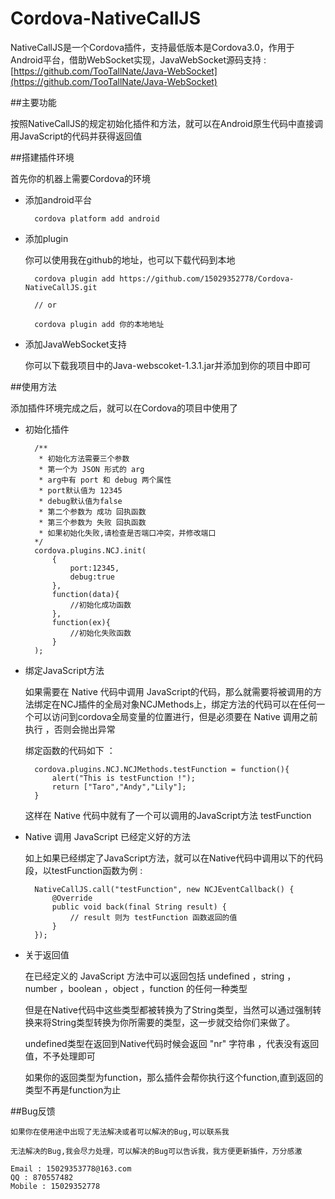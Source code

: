 # Cordova-NativeCallJS

NativeCallJS是一个Cordova插件，支持最低版本是Cordova3.0，作用于Android平台，借助WebSocket实现，JavaWebSocket源码支持 : [https://github.com/TooTallNate/Java-WebSocket](https://github.com/TooTallNate/Java-WebSocket)

##主要功能

按照NativeCallJS的规定初始化插件和方法，就可以在Android原生代码中直接调用JavaScript的代码并获得返回值

##搭建插件环境

首先你的机器上需要Cordova的环境

- 添加android平台

	

		cordova platform add android
	

- 添加plugin
  
	你可以使用我在github的地址，也可以下载代码到本地
	
	
		
		cordova plugin add https://github.com/15029352778/Cordova-NativeCallJS.git
		
		// or
		
		cordova plugin add 你的本地地址

	
- 添加JavaWebSocket支持
	
	你可以下载我项目中的Java-webscoket-1.3.1.jar并添加到你的项目中即可


##使用方法
	
添加插件环境完成之后，就可以在Cordova的项目中使用了

- 初始化插件
	
		/**
		 * 初始化方法需要三个参数
		 * 第一个为 JSON 形式的 arg
		 * arg中有 port 和 debug 两个属性
		 * port默认值为 12345
		 * debug默认值为false
		 * 第二个参数为 成功 回执函数
		 * 第三个参数为 失败 回执函数
		 * 如果初始化失败,请检查是否端口冲突，并修改端口 
		*/
		cordova.plugins.NCJ.init(
			{
				port:12345,
				debug:true
			},
			function(data){
				//初始化成功函数
			},
			function(ex){
				//初始化失败函数
			}
		);

- 绑定JavaScript方法

	如果需要在 Native 代码中调用 JavaScript的代码，那么就需要将被调用的方法绑定在NCJ插件的全局对象NCJMethods上，绑定方法的代码可以在任何一个可以访问到cordova全局变量的位置进行，但是必须要在 Native 调用之前执行 ，否则会抛出异常

	绑定函数的代码如下 ：
		
		cordova.plugins.NCJ.NCJMethods.testFunction = function(){
	        alert("This is testFunction !");
	        return ["Taro","Andy","Lily"];
	    }

	这样在 Native 代码中就有了一个可以调用的JavaScript方法 testFunction

- Native 调用 JavaScript 已经定义好的方法

	如上如果已经绑定了JavaScript方法，就可以在Native代码中调用以下的代码段，以testFunction函数为例 :
		
		NativeCallJS.call("testFunction", new NCJEventCallback() {
            @Override
            public void back(final String result) {
               	// result 则为 testFunction 函数返回的值
            }
        });

- 关于返回值

	在已经定义的 JavaScript 方法中可以返回包括 undefined ，string ，number ，boolean ，object ，function 的任何一种类型
	
	但是在Native代码中这些类型都被转换为了String类型，当然可以通过强制转换来将String类型转换为你所需要的类型，这一步就交给你们来做了。

	undefined类型在返回到Native代码时候会返回 "nr" 字符串 ，代表没有返回值，不予处理即可

	如果你的返回类型为function，那么插件会帮你执行这个function,直到返回的类型不再是function为止

##Bug反馈

	如果你在使用途中出现了无法解决或者可以解决的Bug,可以联系我
	
	无法解决的Bug,我会尽力处理，可以解决的Bug可以告诉我，我方便更新插件，万分感激
	
	Email : 15029353778@163.com
	QQ : 870557482 
	Mobile : 15029352778